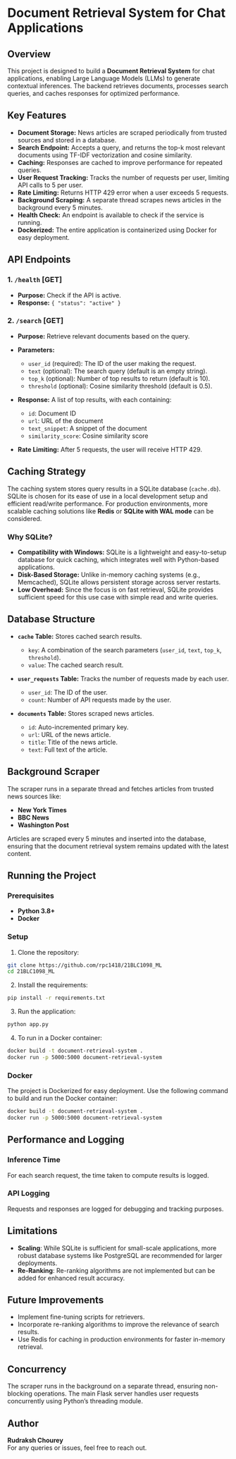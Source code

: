 # Document Retrieval System for Chat Applications

## Overview

This project is designed to build a **Document Retrieval System** for chat applications, enabling Large Language Models (LLMs) to generate contextual inferences. The backend retrieves documents, processes search queries, and caches responses for optimized performance.

## Key Features

- **Document Storage:** News articles are scraped periodically from trusted sources and stored in a database.
- **Search Endpoint:** Accepts a query, and returns the top-k most relevant documents using TF-IDF vectorization and cosine similarity.
- **Caching:** Responses are cached to improve performance for repeated queries.
- **User Request Tracking:** Tracks the number of requests per user, limiting API calls to 5 per user.
- **Rate Limiting:** Returns HTTP 429 error when a user exceeds 5 requests.
- **Background Scraping:** A separate thread scrapes news articles in the background every 5 minutes.
- **Health Check:** An endpoint is available to check if the service is running.
- **Dockerized:** The entire application is containerized using Docker for easy deployment.

## API Endpoints

### 1. `/health` [GET]
- **Purpose:** Check if the API is active.
- **Response:** `{ "status": "active" }`
  
### 2. `/search` [GET]
- **Purpose:** Retrieve relevant documents based on the query.
- **Parameters:**
  - `user_id` (required): The ID of the user making the request.
  - `text` (optional): The search query (default is an empty string).
  - `top_k` (optional): Number of top results to return (default is 10).
  - `threshold` (optional): Cosine similarity threshold (default is 0.5).
- **Response:** A list of top results, with each containing:
  - `id`: Document ID
  - `url`: URL of the document
  - `text_snippet`: A snippet of the document
  - `similarity_score`: Cosine similarity score

- **Rate Limiting:** After 5 requests, the user will receive HTTP 429.

## Caching Strategy

The caching system stores query results in a SQLite database (`cache.db`). SQLite is chosen for its ease of use in a local development setup and efficient read/write performance. For production environments, more scalable caching solutions like **Redis** or **SQLite with WAL mode** can be considered. 

### Why SQLite?

- **Compatibility with Windows:** SQLite is a lightweight and easy-to-setup database for quick caching, which integrates well with Python-based applications.
- **Disk-Based Storage:** Unlike in-memory caching systems (e.g., Memcached), SQLite allows persistent storage across server restarts.
- **Low Overhead:** Since the focus is on fast retrieval, SQLite provides sufficient speed for this use case with simple read and write queries.

## Database Structure

- **`cache` Table:** Stores cached search results.
  - `key`: A combination of the search parameters (`user_id`, `text`, `top_k`, `threshold`).
  - `value`: The cached search result.
  
- **`user_requests` Table:** Tracks the number of requests made by each user.
  - `user_id`: The ID of the user.
  - `count`: Number of API requests made by the user.
  
- **`documents` Table:** Stores scraped news articles.
  - `id`: Auto-incremented primary key.
  - `url`: URL of the news article.
  - `title`: Title of the news article.
  - `text`: Full text of the article.

## Background Scraper

The scraper runs in a separate thread and fetches articles from trusted news sources like:

- **New York Times**
- **BBC News**
- **Washington Post**

Articles are scraped every 5 minutes and inserted into the database, ensuring that the document retrieval system remains updated with the latest content.

## Running the Project

### Prerequisites

- **Python 3.8+**
- **Docker**

### Setup

  1. Clone the repository:
   ```bash
   git clone https://github.com/rpc1418/21BLC1098_ML
   cd 21BLC1098_ML
```
  2. Install the requirements:
   ```bash
   pip install -r requirements.txt

```
  3. Run the application:
   ```bash
python app.py
```
  4. To run in a Docker container:
   ```bash
docker build -t document-retrieval-system .
docker run -p 5000:5000 document-retrieval-system
```
### Docker
The project is Dockerized for easy deployment. Use the following command to build and run the Docker container:
```bash
docker build -t document-retrieval-system .
docker run -p 5000:5000 document-retrieval-system

```

## Performance and Logging

### Inference Time
For each search request, the time taken to compute results is logged.

### API Logging
Requests and responses are logged for debugging and tracking purposes.

## Limitations

- **Scaling**: While SQLite is sufficient for small-scale applications, more robust database systems like PostgreSQL are recommended for larger deployments.
- **Re-Ranking**: Re-ranking algorithms are not implemented but can be added for enhanced result accuracy.

## Future Improvements

- Implement fine-tuning scripts for retrievers.
- Incorporate re-ranking algorithms to improve the relevance of search results.
- Use Redis for caching in production environments for faster in-memory retrieval.

## Concurrency

The scraper runs in the background on a separate thread, ensuring non-blocking operations. The main Flask server handles user requests concurrently using Python’s threading module.

## Author

**Rudraksh Chourey**  
For any queries or issues, feel free to reach out.
